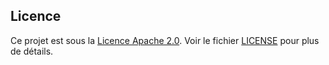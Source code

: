 ## Licence

Ce projet est sous la [Licence Apache 2.0](http://www.apache.org/licenses/LICENSE-2.0). Voir le fichier [LICENSE](./LICENSE) pour plus de détails.
